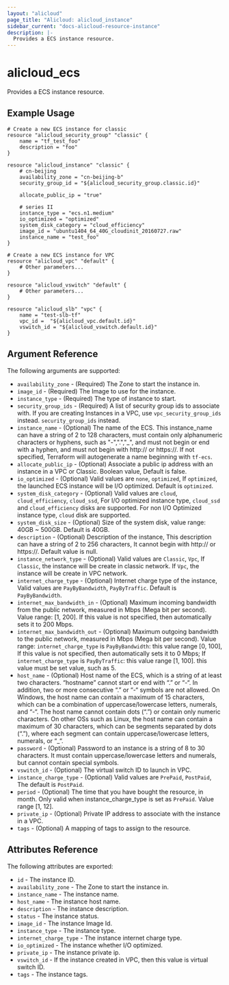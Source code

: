 ```yaml
---
layout: "alicloud"
page_title: "Alicloud: alicloud_instance"
sidebar_current: "docs-alicloud-resource-instance"
description: |-
  Provides a ECS instance resource.
---
```


# alicloud\_ecs

Provides a ECS instance resource.

## Example Usage

```
# Create a new ECS instance for classic
resource "alicloud_security_group" "classic" {
	name = "tf_test_foo"
	description = "foo"
}

resource "alicloud_instance" "classic" {
	# cn-beijing
	availability_zone = "cn-beijing-b"
	security_group_id = "${alicloud_security_group.classic.id}"

	allocate_public_ip = "true"

	# series II
	instance_type = "ecs.n1.medium"
	io_optimized = "optimized"
	system_disk_category = "cloud_efficiency"
	image_id = "ubuntu1404_64_40G_cloudinit_20160727.raw"
	instance_name = "test_foo"
}

# Create a new ECS instance for VPC
resource "alicloud_vpc" "default" {
	# Other parameters...
}

resource "alicloud_vswitch" "default" {
	# Other parameters...
}

resource "alicloud_slb" "vpc" {
	name = "test-slb-tf"
	vpc_id =  "${alicloud_vpc.default.id}"
	vswitch_id = "${alicloud_vswitch.default.id}"
}
```

## Argument Reference

The following arguments are supported:

* `availability_zone` - (Required) The Zone to start the instance in.
* `image_id` - (Required) The Image to use for the instance.
* `instance_type` - (Required) The type of instance to start.
* `security_group_ids` - (Required)  A list of security group ids to associate with. If you are creating Instances in a VPC, use `vpc_security_group_ids` instead.
`security_group_ids` instead.
* `instance_name` - (Optional) The name of the ECS. This instance_name can have a string of 2 to 128 characters, must contain only alphanumeric characters or hyphens, such as "-",".","_", and must not begin or end with a hyphen, and must not begin with http:// or https://. If not specified, 
Terraform will autogenerate a name beginning with `tf-ecs`.
* `allocate_public_ip` - (Optional) Associate a public ip address with an instance in a VPC or Classic. Boolean value, Default is false.
* `io_optimized` - (Optional) Valid
  values are `none`, `optimized`, If `optimized`, the launched ECS instance will be I/O optimized. Default is `optimized`.
* `system_disk_category` - (Optional) Valid values are `cloud`, `cloud_efficiency`, `cloud_ssd`, For I/O optimized instance type, `cloud_ssd` and `cloud_efficiency` disks are supported. For non I/O Optimized instance type, `cloud` disk are supported. 
* `system_disk_size` - (Optional) Size of the system disk, value range: 40GB ~ 500GB. Default is 40GB.
* `description` - (Optional) Description of the instance, This description can have a string of 2 to 256 characters, It cannot begin with http:// or https://. Default value is null.
* `instance_network_type` - (Optional) Valid values are `Classic`, `Vpc`, If `Classic`, the instance will be create in classic network. If `Vpc`, the instance will be create in VPC network.
* `internet_charge_type` - (Optional) Internet charge type of the instance, Valid values are `PayByBandwidth`, `PayByTraffic`. Default is `PayByBandwidth`. 
* `internet_max_bandwidth_in` - (Optional) Maximum incoming bandwidth from the public network, measured in Mbps (Mega bit per second). Value range: [1, 200]. If this value is not specified, then automatically sets it to 200 Mbps.
* `internet_max_bandwidth_out` - (Optional) Maximum outgoing bandwidth to the public network, measured in Mbps (Mega bit per second). Value range: 
`internet_charge_type` is `PayByBandwidth`: this value range [0, 100], If this value is not specified, then automatically sets it to 0 Mbps; If `internet_charge_type` is `PayByTraffic`: this value range [1, 100]. this value must be set value, such as 5.
* `host_name` - (Optional) Host name of the ECS, which is a string of at least two characters. “hostname” cannot start or end with “.” or “-“. In addition, two or more consecutive “.” or “-“ symbols are not allowed. On Windows, the host name can contain a maximum of 15 characters, which can be a combination of uppercase/lowercase letters, numerals, and “-“. The host name cannot contain dots (“.”) or contain only numeric characters.
On other OSs such as Linux, the host name can contain a maximum of 30 characters, which can be segments separated by dots (“.”), where each segment can contain uppercase/lowercase letters, numerals, or “_“.
* `password` - (Optional) Password to an instance is a string of 8 to 30 characters. It must contain uppercase/lowercase letters and numerals, but cannot contain special symbols.
* `vswitch_id` - (Optional) The virtual switch ID to launch in VPC.
* `instance_charge_type` - (Optional) Valid values are `PrePaid`, `PostPaid`, The default is `PostPaid`.
* `period` - (Optional) The time that you have bought the resource, in month. Only valid when instance_charge_type is set as `PrePaid`. Value range [1, 12].
* `private_ip` - (Optional) Private IP address to associate with the instance in a VPC.
* `tags` - (Optional) A mapping of tags to assign to the resource.

## Attributes Reference

The following attributes are exported:

* `id` - The instance ID.
* `availability_zone` - The Zone to start the instance in.
* `instance_name` - The instance name.
* `host_name` - The instance host name.
* `description` - The instance description.
* `status` - The instance status.
* `image_id` - The instance Image Id.
* `instance_type` - The instance type.
* `internet_charge_type` - The instance internet charge type.
* `io_optimized` - The instance whether I/O optimized.
* `private_ip` - The instance private ip.
* `vswitch_id` - If the instance created in VPC, then this value is  virtual switch ID.
* `tags` - The instance tags.